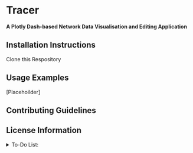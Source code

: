 # Tracer

**A Plotly Dash-based Network Data Visualisation and Editing Application**



## Installation Instructions
Clone this Respository 

## Usage Examples
[Placehoilder]
## Contributing Guidelines
## License Information

<details>
<summary>To-Do List:</summary>

- [ ] Add Date Editors for Edges, Nodes and Edge Types
- [ ] Add Network Analysis Page
- [ ] Item
- [ ] Item
- [ ] Item
- [ ] Item

</details>

